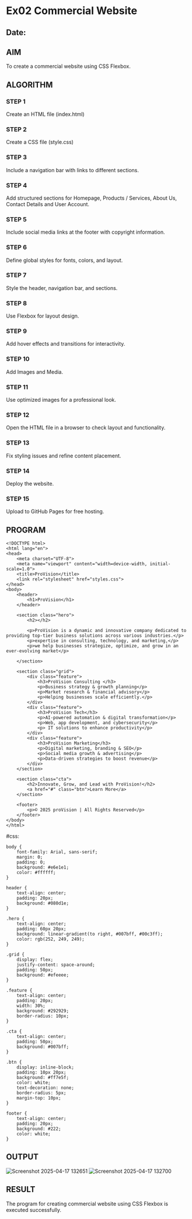 # Ex02 Commercial Website
## Date:

## AIM
To create a commercial website using CSS Flexbox.

## ALGORITHM
### STEP 1
Create an HTML file (index.html)

### STEP 2
Create a CSS file (style.css)

### STEP 3
Include a navigation bar with links to different sections.

### STEP 4
Add structured sections for Homepage, Products / Services, About Us, Contact Details and User Account.

### STEP 5
Include social media links at the footer with copyright information.

### STEP 6
Define global styles for fonts, colors, and layout.

### STEP 7
Style the header, navigation bar, and sections.

### STEP 8
Use Flexbox for layout design.

### STEP 9
Add hover effects and transitions for interactivity.

### STEP 10
Add Images and Media.

### STEP 11
Use optimized images for a professional look.

### STEP 12
Open the HTML file in a browser to check layout and functionality.

### STEP 13
Fix styling issues and refine content placement.

### STEP 14
Deploy the website.

### STEP 15
Upload to GitHub Pages for free hosting.

## PROGRAM
```
<!DOCTYPE html>
<html lang="en">
<head>
    <meta charset="UTF-8">
    <meta name="viewport" content="width=device-width, initial-scale=1.0">
    <title>ProVision</title>
    <link rel="stylesheet" href="styles.css">
</head>
<body>
    <header>
        <h1>ProVision</h1>
    </header>

    <section class="hero">
        <h2></h2>
        
        <p>ProVision is a dynamic and innovative company dedicated to providing top-tier business solutions across various industries.</p>
        <p>expertise in consulting, technology, and marketing,</p>
        <p>we help businesses strategize, optimize, and grow in an ever-evolving market</p>
        
    </section>

    <section class="grid">
        <div class="feature">
            <h3>ProVision Consulting </h3>
            <p>Business strategy & growth planning</p>
            <p>Market research & financial advisory</p>  
            <p>Helping businesses scale efficiently.</p>
        </div>
        <div class="feature">
            <h3>ProVision Tech</h3>
            <p>AI-powered automation & digital transformation</p>
            <p>Web, app development, and cybersecurity</p>
            <p> IT solutions to enhance productivity</p>
        </div>
        <div class="feature">
            <h3>ProVision Marketing</h3>
            <p>Digital marketing, branding & SEO</p>
            <p>Social media growth & advertising</p>
            <p>Data-driven strategies to boost revenue</p>
        </div>
    </section>

    <section class="cta">
        <h2>Innovate, Grow, and Lead with ProVision!</h2>
        <a href="#" class="btn">Learn More</a>
    </section>

    <footer>
        <p>© 2025 proVision | All Rights Reserved</p>
    </footer>
</body>
</html>

```
#css:

```
body {
    font-family: Arial, sans-serif;
    margin: 0;
    padding: 0;
    background: #e6e1e1;
    color: #ffffff;
}

header {
    text-align: center;
    padding: 20px;
    background: #080d1e;
}

.hero {
    text-align: center;
    padding: 60px 20px;
    background: linear-gradient(to right, #007bff, #00c3ff);
    color: rgb(252, 249, 249);
}

.grid {
    display: flex;
    justify-content: space-around;
    padding: 50px;
    background: #efeeee;
}

.feature {
    text-align: center;
    padding: 20px;
    width: 30%;
    background: #292929;
    border-radius: 10px;
}

.cta {
    text-align: center;
    padding: 50px;
    background: #007bff;
}

.btn {
    display: inline-block;
    padding: 10px 20px;
    background: #ff7e5f;
    color: white;
    text-decoration: none;
    border-radius: 5px;
    margin-top: 10px;
}

footer {
    text-align: center;
    padding: 20px;
    background: #222;
    color: white;
}
```

## OUTPUT
![Screenshot 2025-04-17 132651](https://github.com/user-attachments/assets/53d3f51e-3168-4884-9ce5-9038dca83d77)
![Screenshot 2025-04-17 132700](https://github.com/user-attachments/assets/31b37271-cf96-465a-b82e-d48d9800b038)


## RESULT
The program for creating commercial website using CSS Flexbox is executed successfully.
